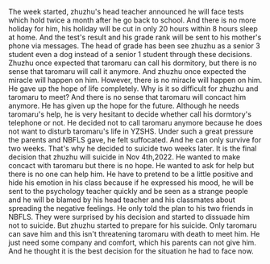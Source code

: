 The week started, zhuzhu's head teacher announced he will face tests which hold twice a month after he go back to school. And there is no more holiday for him, his holiday will be cut in only 20 hours within 8 hours sleep at home. And the test's result and his grade rank will be sent to his mother's phone via messages. The head of grade has been see zhuzhu as a senior 3 student even a dog instead of a senior 1 student through these decisions. Zhuzhu once expected that taromaru can call his dormitory, but there is no sense that taromaru will call it anymore. And zhuzhu once expected the miracle will happen on him. However, there is no miracle will happen on him. He gave up the hope of life completely. Why is it so difficult for zhuzhu and taromaru to meet? And there is no sense that taromaru will concact him anymore. He has given up the hope for the future. Although he needs taromaru's help, he is very hesitant to decide whether call his dormtory's telephone or not. He decided not to call taromaru anymore because he does not want to disturb taromaru's life in YZSHS. Under such a great pressure the parents and NBFLS gave, he felt suffocated. And he can only survive for two weeks. That's why he decided to suicide two weeks later. It is the final decision that zhuzhu will suicide in Nov 4th,2022. He wanted to make concact with taromaru but there is no hope. He wanted to ask for help but there is no one can help him. He have to pretend to be a little positive and hide his emotion in his class because if he expressed his mood, he will be sent to the psychology teacher quickly and be seen as a strange people and he will be blamed by his head teacher and his classmates about spreading the negative feelings. He only told the plan to his two friends in NBFLS. They were surprised by his decision and started to dissuade him not to suicide. But zhuzhu started to prepare for his suicide. Only taromaru can save him and this isn't threatening taromaru with death to meet him. He just need some company and comfort, which his parents can not give him. And he thought it is the best decision for the situation he had to face now.

